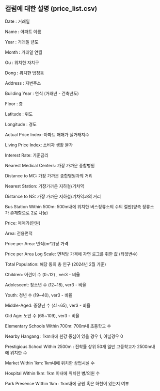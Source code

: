 ## 컬럼에 대한 설명 (price_list.csv)

 Date : 거래일

 Name : 아파트 이름
 
 Year : 거래일 년도
 
 Month : 거래일 연월
 
 Gu : 위치한 자치구
 
 Dong : 위치한 법정동
 
 Address : 지번주소
 
 Building Year : 연식 (거래년 - 건축년도)
 
 Floor : 층
 
 Latitude : 위도
 
 Longitude : 경도
 
 Actual Price Index: 아파트 매매가 실거래지수
 
 Living Price Index: 소비자 생활 물가
 
 Interest Rate: 기준금리
 
 Nearest Medical Centers: 가장 가까운 종합병원
 
 Distance to MC: 가장 가까운 종합병원과의 거리
 
 Nearest Station: 가장가까운 지하철/기차역
 
 Distance to NS: 가장 가까운 지하철/기차역과의 거리
 
 Bus Station Within 500m: 500m내에 위치한 버스정류소의 수의 절반(양측 정류소가 존재함으로 2로 나눔)
 
 Price: 매매가(만원)
 
 Area: 전용면적
 
 Price per Area: 면적(m^2)당 가격 
 
 Price per Area Log Scale: 면적당 가격에 자연 로그를 취한 값 (타겟변수)

 Total Population: 해당 동의 총 인구 (2024년 2월 기준)

 Children: 어린이 수 (0~12) , ver3 - 비율
 
 Adolescent: 청소년 수 (12~18), ver3 - 비율
 
 Youth: 청년 수 (19~40), ver3 - 비율
 
 Middle-Aged: 중장년 수 (41~65), ver3 - 비율
 
 Old Age: 노년 수 (65~109), ver3 - 비율
 
 Elementary Schools Within 700m: 700m내 초등학교 수
 
 Nearby Hangang	: 1km내에 한강 중심이 있을 경우 1, 아닐경우 0
 
 Prestigious School Within 2500m : 진학률 상위 50개 일반 고등학교가 2500m내에 위치한 수

 Market Within 1km: 1km내에 위치한 상업시설 수
 
 Hospital Within 1km: 1km 이내에 위치한 병/의원 수
 
 Park Presence Within 1km : 1km내에 공원 혹은 하천이 있는지 여부